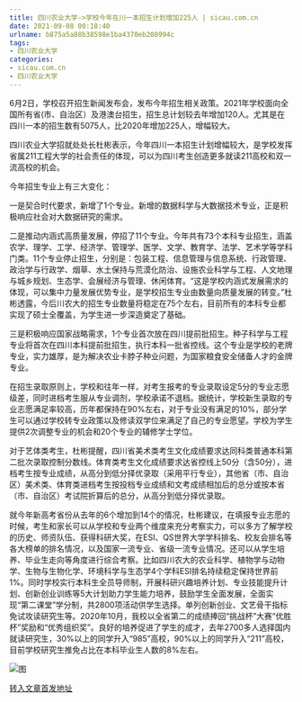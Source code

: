 ```yaml
---
title: 四川农业大学->学校今年在川一本招生计划增加225人 | sicau.com.cn
date: 2021-09-08 00:18:40
urlname: b875a5a88b38598e1ba4370eb208994c
tags: 
- 四川农业大学
categories:
- sicau.com.cn
- 四川农业大学
---
```

6月2日，学校召开招生新闻发布会，发布今年招生相关政策。2021年学校面向全国所有省(市、自治区）及港澳台招生，招生总计划较去年增加120人。尤其是在四川一本的招生数有5075人，比2020年增加225人，增幅较大。

四川农业大学招就处处长杜彬表示，今年四川一本招生计划增幅较大，是学校发挥省属211工程大学的社会责任的体现，可以为四川考生创造更多就读211高校和双一流高校的机会。

今年招生专业上有三大变化：

一是契合时代要求，新增了1个专业。新增的数据科学与大数据技术专业，正是积极响应社会对大数据研究的需求。

二是推动内涵式高质量发展，停招了11个专业。今年共有73个本科专业招生，涵盖农学、理学、工学、经济学、管理学、医学、文学、教育学、法学、艺术学等学科门类。11个专业停止招生，分别是：包装工程、信息管理与信息系统、行政管理、政治学与行政学、烟草、水土保持与荒漠化防治、设施农业科学与工程、人文地理与城乡规划、生态学、会展经济与管理、休闲体育。“这是学校内涵式发展需求的体现，可以集中力量发展优势专业，是学校招生专业由数量向质量发展的转变。”杜彬透露，今后川农大的招生专业数量将稳定在75个左右，目前所有的本科专业都实现了硕士全覆盖，为学生进一步深造奠定了基础。

三是积极响应国家战略需求，1个专业首次放在四川提前批招生。种子科学与工程专业将首次在四川本科提前批招生，执行本科一批省控线。这个专业是学校的老牌专业，实力雄厚，是为解决农业卡脖子种业问题，为国家粮食安全储备人才的金牌专业。

在招生录取原则上，学校和往年一样，对考生报考的专业录取设定5分的专业志愿级差，同时进档考生服从专业调剂，学校承诺不退档。据统计，学校新生录取的专业志愿满足率较高，历年都保持在90%左右，对于专业没有满足的10%，部分学生可以通过学校转专业政策以及修读双学位来满足了自己的专业愿望。学校为学生提供2次调整专业的机会和20个专业的辅修学士学位。

对于艺体类考生，杜彬提醒，四川省美术类考生文化成绩要求达同科类普通本科第二批次录取控制分数线。体育类考生文化成绩要求达省控线上50分（含50分），进档考生按专业成绩，从高分到低分择优录取（采用平行专业），其他省（市、自治区）美术类、体育类进档考生按投档专业成绩和文考成绩相加后的总分或按本省（市、自治区）考试院折算后的总分，从高分到低分择优录取。

就今年新高考省份从去年的6个增加到14个的情况，杜彬建议，在填报专业志愿的时候，考生和家长可以从学校和专业两个维度来充分考察实力，可以多方了解学校的历史、师资队伍、获得科研大奖，在ESI、QS世界大学学科排名、校友会排名等各大榜单的排名情况，以及国家一流专业、省级一流专业情况。还可以从学生培养、毕业生走向等角度进行综合考察。比如四川农大的农业科学、植物学与动物学、生物与生物化学、环境科学与生态学4个学科ESI排名持续稳定保持世界前1%。同时学校实行本科生全员导师制，开展科研兴趣培养计划、专业技能提升计划、创新创业训练等5大计划助力学生能力培养，鼓励学生全面发展，全面实现“第二课堂”学分制，共2800项活动供学生选择。单列创新创业、文艺骨干指标免试攻读研究生等。2020年10月，我校以全省第二的成绩捧回“挑战杯”大赛“优胜杯”奖励和“优秀组织奖”。良好的培养促进了学生的成才，去年2700多人选择国内就读研究生，30%以上的同学升入“985”高校，90%以上的同学升入“211”高校，目前学校研究生推免占比在本科毕业生人数的8%左右。

![图](https://news.sicau.edu.cn/__local/7/BF/29/28DDBCC4F7819FDB36355F494B4_2A2C2376_17DD8.jpg)

[转入文章首发地址](https://news.sicau.edu.cn/info/1135/62539.htm)